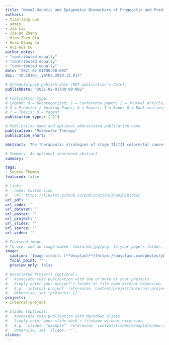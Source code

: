 ```yaml
---
title: "Novel Genetic and Epigenetic Biomarkers of Prognostic and Predictive Significance in Stage II/III Colorectal Cancer"
authors:
- Xiao-Jing Luo
- admin
- Jia Liu
- Jia-Bo Zheng
- Miao-Zhen Qiu
- Huai-Qiang Ju
- Rui-Hua Xu
author_notes:
- "contributed equally"
- "contributed equally"
- "contributed equally"
date: "2021-02-01T00:00:00Z"
doi: "10.1016/j.ymthe.2020.12.017"

# Schedule page publish date (NOT publication's date).
publishDate: "2021-02-01T00:00:00Z"

# Publication type.
# Legend: 0 = Uncategorized; 1 = Conference paper; 2 = Journal article;
# 3 = Preprint / Working Paper; 4 = Report; 5 = Book; 6 = Book section;
# 7 = Thesis; 8 = Patent
publication_types: ["2"]

# Publication name and optional abbreviated publication name.
publication: "Molecular Therapy"
publication_short: ''

abstract: 'The therapeutic strategies of stage II/III colorectal cancer (CRC) patients after curative surgery remain controversial. In the clinical decision-making process, oncologists need to answer questions such as whether adjuvant chemotherapy is necessary or which therapeutic regimen should be given to each patient. At present, whether adjuvant chemotherapy should be applied is primarily based on histopathological features and clinical risk factors. However, only a fraction of patients can benefit from it. More rigorous stratifying biomarkers are urgently needed to help further distinguishing these populations of patients. Recent progress in next-generation sequencing and high-throughput technologies has greatly promoted biomarker discovery as well as our understanding of the underlying mechanisms in CRC. Novel genetic and epigenetic biomarkers that are associated with prognosis or therapeutic responses have emerged. In this review, we discuss the strategies of biomarker discovery and summarize the status and assess the utility of previously published biomarkers in CRC.'

# Summary. An optional shortened abstract.
summary: ''

tags:
- Source Themes
featured: false

# links:
# - name: Custom Link
#   url: https://likelet.github.io/publication/zhao2018idea/
url_pdf: ''
url_code: ''
url_dataset: ''
url_poster: ''
url_project: ''
url_slides: ''
url_source: ''
url_video: ''

# Featured image
# To use, add an image named `featured.jpg/png` to your page's folder. 
image:
  caption: 'Image credit: [**Unsplash**](https://unsplash.com/photos/pLCdAaMFLTE)'
  focal_point: ""
  preview_only: false

# Associated Projects (optional).
#   Associate this publication with one or more of your projects.
#   Simply enter your project's folder or file name without extension.
#   E.g. `internal-project` references `content/project/internal-project/index.md`.
#   Otherwise, set `projects: []`.
projects:
- internal-project

# Slides (optional).
#   Associate this publication with Markdown slides.
#   Simply enter your slide deck's filename without extension.
#   E.g. `slides: "example"` references `content/slides/example/index.md`.
#   Otherwise, set `slides: ""`.
slides:
---
```


